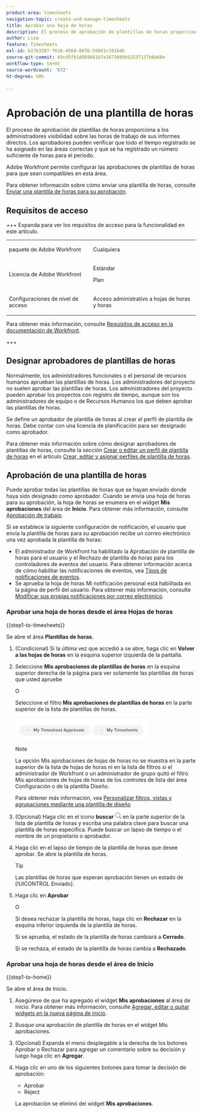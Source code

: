 ```yaml
---
product-area: timesheets
navigation-topic: create-and-manage-timesheets
title: Aprobar una hoja de horas
description: El proceso de aprobación de plantillas de horas proporciona a los administradores visibilidad sobre las horas de trabajo de sus informes directos. Los aprobadores pueden verificar que todo el tiempo registrado se ha asignado en las áreas correctas y que se ha registrado un número suficiente de horas para el período.
author: Lisa
feature: Timesheets
exl-id: b27b3307-f61b-456d-8076-590d1c391b4b
source-git-commit: 69cd5fb1d089b81b7a1673609b92537137b6b68e
workflow-type: tm+mt
source-wordcount: '672'
ht-degree: 60%

---
```


# Aprobación de una plantilla de horas

<!--Audited: 8/2024-->

El proceso de aprobación de plantillas de horas proporciona a los administradores visibilidad sobre las horas de trabajo de sus informes directos. Los aprobadores pueden verificar que todo el tiempo registrado se ha asignado en las áreas correctas y que se ha registrado un número suficiente de horas para el período.

Adobe Workfront permite configurar las aprobaciones de plantillas de horas para que sean compatibles en esta área.

Para obtener información sobre cómo enviar una plantilla de horas, consulte [Enviar una plantilla de horas para su aprobación](../../timesheets/create-and-manage-timesheets/submit-timesheet-for-approval.md).

## Requisitos de acceso

+++ Expanda para ver los requisitos de acceso para la funcionalidad en este artículo.

<table style="table-layout:auto">
 <col> 
 <col>
 <tbody> 
  <tr> 
   <td>paquete de Adobe Workfront</td> 
   <td><p>Cualquiera</p></td> 
  </tr> 
  <tr> 
   <td>Licencia de Adobe Workfront</td> 
   <td>
   <p>Estándar</p>
   <p>Plan</p></td>
  </tr> 
  <tr> 
   <td>Configuraciones de nivel de acceso</td> 
   <td><p>Acceso administrativo a hojas de horas y horas</p> </td> 
  </tr> 
 </tbody> 
</table>

Para obtener más información, consulte [Requisitos de acceso en la documentación de Workfront](/help/quicksilver/administration-and-setup/add-users/access-levels-and-object-permissions/access-level-requirements-in-documentation.md).

+++

## Designar aprobadores de plantillas de horas

Normalmente, los administradores funcionales o el personal de recursos humanos aprueban las plantillas de horas. Los administradores del proyecto no suelen aprobar las plantillas de horas. Los administradores del proyecto pueden aprobar los proyectos con registro de tiempo, aunque son los administradores de equipo o de Recursos Humanos los que deben aprobar las plantillas de horas.

Se define un aprobador de plantilla de horas al crear el perfil de plantilla de horas. Debe contar con una licencia de planificación para ser designado como aprobador.

Para obtener más información sobre cómo designar aprobadores de plantillas de horas, consulte la sección [Crear o editar un perfil de plantilla de horas](../../timesheets/create-and-manage-timesheets/create-timesheet-profiles.md#create) en el artículo [Crear, editar y asignar perfiles de plantilla de horas](../../timesheets/create-and-manage-timesheets/create-timesheet-profiles.md).

## Aprobación de una plantilla de horas

Puede aprobar todas las plantillas de horas que se hayan enviado donde haya sido designado como aprobador. Cuando se envía una hoja de horas para su aprobación, la hoja de horas se enumera en el widget **Mis aprobaciones** del área de **Inicio**. Para obtener más información, consulte [Aprobación de trabajo](../../review-and-approve-work/manage-approvals/approving-work.md).

Si se establece la siguiente configuración de notificación, el usuario que envía la plantilla de horas para su aprobación recibe un correo electrónico una vez aprobada la plantilla de horas:

* El administrador de Workfront ha habilitado la Aprobación de plantilla de horas para el usuario y el Rechazo de plantilla de horas para los controladores de eventos del usuario. Para obtener información acerca de cómo habilitar las notificaciones de eventos, vea [Tipos de notificaciones de eventos](../../administration-and-setup/manage-workfront/emails/event-notifications-available-in-wf.md).
* Se aprueba la hoja de horas Mi notificación personal está habilitada en la página de perfil del usuario. Para obtener más información, consulte [Modificar sus propias notificaciones por correo electrónico](/help/quicksilver/workfront-basics/using-notifications/activate-or-deactivate-your-own-event-notifications.md).

### Aprobar una hoja de horas desde el área Hojas de horas

{{step1-to-timesheets}}

Se abre el área **Plantillas de horas**.

1. (Condicional) Si la última vez que accedió a se abre, haga clic en **Volver a las hojas de horas** en la esquina superior izquierda de la pantalla.

1. Seleccione **Mis aprobaciones de plantillas de horas** en la esquina superior derecha de la página para ver solamente las plantillas de horas que usted apruebe

   O

   Seleccione el filtro **Mis aprobaciones de plantillas de horas** en la parte superior de la lista de plantillas de horas.

   ![](assets/my-timesheet-approvals-my-timesheets-pills-on-timesheets-list-nwe-350x58.png)

   >[!NOTE]
   >
   >La opción Mis aprobaciones de hojas de horas no se muestra en la parte superior de la lista de hojas de horas ni en la lista de filtros si el administrador de Workfront o un administrador de grupo quitó el filtro Mis aprobaciones de hojas de horas de los controles de lista del área Configuración o de la plantilla Diseño.
   >
   >Para obtener más información, vea [Personalizar filtros, vistas y agrupaciones mediante una plantilla de diseño](../../administration-and-setup/customize-workfront/use-layout-templates/customize-fvg-list-controls-layout-template.md)
   >   
   >

1. (Opcional) Haga clic en el icono **buscar** ![](assets/search-icon.png) en la parte superior de la lista de plantilla de horas y escriba una palabra clave para buscar una plantilla de horas específica. Puede buscar un lapso de tiempo o el nombre de un propietario o aprobador.
1. Haga clic en el lapso de tiempo de la plantilla de horas que desee aprobar. Se abre la plantilla de horas.

   >[!TIP]
   >
   >Las plantillas de horas que esperan aprobación tienen un estado de [!UICONTROL Enviado].


1. Haga clic en **Aprobar**

   O

   Si desea rechazar la plantilla de horas, haga clic en **Rechazar** en la esquina inferior izquierda de la plantilla de horas.

   Si se aprueba, el estado de la plantilla de horas cambiará a **Cerrado**.

   Si se rechaza, el estado de la plantilla de horas cambia a **Rechazado**.

### Aprobar una hoja de horas desde el área de Inicio

{{step1-to-home}}

Se abre el área de Inicio.

1. Asegúrese de que ha agregado el widget **Mis aprobaciones** al área de inicio. Para obtener más información, consulte [Agregar, editar o quitar widgets en la nueva página de inicio](/help/quicksilver/workfront-basics/using-home/using-the-home-area/add-edit-remove-widgets-in-new-home.md).
1. Busque una aprobación de plantilla de horas en el widget Mis aprobaciones.
1. (Opcional) Expanda el menú desplegable a la derecha de los botones Aprobar o Rechazar para agregar un comentario sobre su decisión y luego haga clic en **Agregar**.
1. Haga clic en uno de los siguientes botones para tomar la decisión de aprobación:

   * Aprobar
   * Reject

   La aprobación se eliminó del widget **Mis aprobaciones**.


